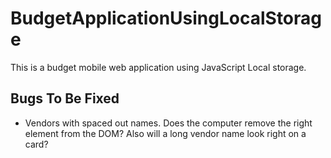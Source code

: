 # BudgetApplicationUsingLocalStorage
This is a budget mobile web application using JavaScript Local storage.

## Bugs To Be Fixed
* Vendors with spaced out names. Does the computer remove the right element from the DOM? Also will a long vendor name look right on a card?
